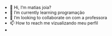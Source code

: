 - 👋 Hi, I’m matias joia?
- 🌱 I’m currently learning  programação
- 💞️ I’m looking to collaborate on com a professora
- 📫 How to reach me  vizualizando meu perfil
- 

<!---
matiassben10/matiassben10 is a ✨ special ✨ repository because its `README.md` (this file) appears on your GitHub profile.
You can click the Preview link to take a look at your changes.
--->
